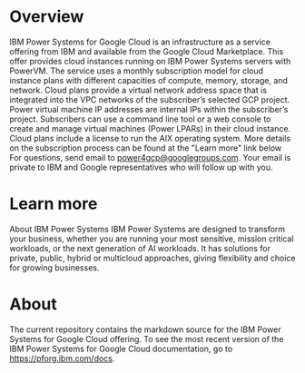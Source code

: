 # Overview
IBM Power Systems for Google Cloud is an infrastructure as a service offering from IBM and available from the Google Cloud Marketplace. This offer provides cloud instances running on IBM Power Systems servers with PowerVM. The service uses a monthly subscription model for cloud instance plans with different capacities of compute, memory, storage, and network.
Cloud plans provide a virtual network address space that is integrated into the VPC networks of the subscriber’s selected GCP project. Power virtual machine IP addresses are internal IPs within the subscriber’s project. Subscribers can use a command line tool or a web console to create and manage virtual machines (Power LPARs) in their cloud instance. Cloud plans include a license to run the AIX operating system. More details on the subscription process can be found at the "Learn more" link below
For questions, send email to power4gcp@googlegroups.com. Your email is private to IBM and Google representatives who will follow up with you.

# Learn more 
About IBM Power Systems
IBM Power Systems are designed to transform your business, whether you are running your most sensitive, mission critical workloads, or the next generation of AI workloads. It has solutions for private, public, hybrid or multicloud approaches, giving flexibility and choice for growing businesses.

# About
The current repository contains the markdown source for the IBM Power Systems for Google Cloud offering. To see the most recent version of the IBM Power Systems for Google Cloud documentation, go to https://pforg.ibm.com/docs. 
